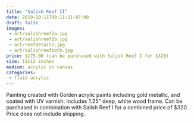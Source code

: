 ```yaml
---
title: "Salish Reef II"
date: 2019-10-11T09:11:21-07:00
draft: false
images:
 - art/salishreef2a.jpg
 - art/salishreef2b.jpg
 - art/reefdetail2.jpg
 - art/salishreefboth.jpg
price: $175.00 (can be purchased with Salish Reef I for $320)
size: 12x12 inches
medium: acrylic on canvas
categories:
 - fluid acrylic
---
```


Painting created with Golden acrylic paints including gold metallic, and coated with UV varnish. Includes 1.25" deep, white wood frame. Can be purchased in combination with Salish Reef I for a combined price of $320. Price does not include shipping.
